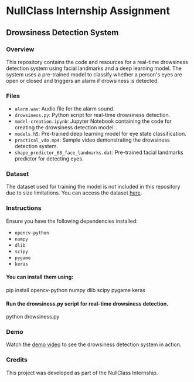 # NullClass Internship Assignment

## Drowsiness Detection System

### Overview

This repository contains the code and resources for a real-time drowsiness detection system using facial landmarks and a deep learning model. The system uses a pre-trained model to classify whether a person's eyes are open or closed and triggers an alarm if drowsiness is detected.

### Files

- `alarm.wav`: Audio file for the alarm sound.
- `drowsiness.py`: Python script for real-time drowsiness detection.
- `model-creation.ipynb`: Jupyter Notebook containing the code for creating the drowsiness detection model.
- `models.h5`: Pre-trained deep learning model for eye state classification.
- `practical_vdo.mp4`: Sample video demonstrating the drowsiness detection system.
- `shape_predictor_68_face_landmarks.dat`: Pre-trained facial landmarks predictor for detecting eyes.

### Dataset

The dataset used for training the model is not included in this repository due to size limitations. You can access the dataset [here](https://www.kaggle.com/datasets/hazemfahmy/openned-closed-eyes).

### Instructions

Ensure you have the following dependencies installed:

- `opencv-python`
- `numpy`
- `dlib`
- `scipy`
- `pygame`
- `keras`

#### You can install them using:
pip install opencv-python numpy dlib scipy pygame keras

#### Run the drowsiness.py script for real-time drowsiness detection.
python drowsiness.py

### Demo
Watch the [demo video](https://drive.google.com/file/d/1R6gGEy7FRPeCHvSs0fcTw2JvN_WvjNxK/view?usp=sharing) to see the drowsiness detection system in action.

### Credits
This project was developed as part of the NullClass Internship.



